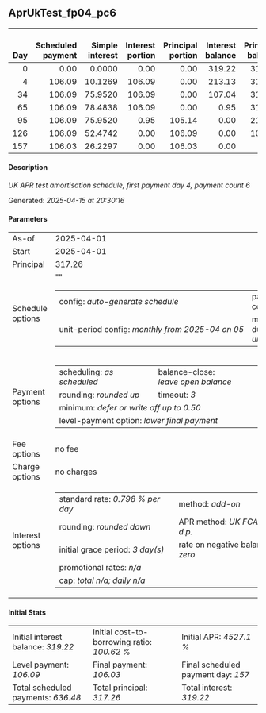 <h2>AprUkTest_fp04_pc6</h2>
<table>
    <thead style="vertical-align: bottom;">
        <th style="text-align: right;">Day</th>
        <th style="text-align: right;">Scheduled payment</th>
        <th style="text-align: right;">Simple interest</th>
        <th style="text-align: right;">Interest portion</th>
        <th style="text-align: right;">Principal portion</th>
        <th style="text-align: right;">Interest balance</th>
        <th style="text-align: right;">Principal balance</th>
        <th style="text-align: right;">Total simple interest</th>
        <th style="text-align: right;">Total interest</th>
        <th style="text-align: right;">Total principal</th>
    </thead>
    <tr style="text-align: right;">
        <td class="ci00">0</td>
        <td class="ci01" style="white-space: nowrap;">0.00</td>
        <td class="ci02">0.0000</td>
        <td class="ci03">0.00</td>
        <td class="ci04">0.00</td>
        <td class="ci05">319.22</td>
        <td class="ci06">317.26</td>
        <td class="ci07">0.0000</td>
        <td class="ci08">0.00</td>
        <td class="ci09">0.00</td>
    </tr>
    <tr style="text-align: right;">
        <td class="ci00">4</td>
        <td class="ci01" style="white-space: nowrap;">106.09</td>
        <td class="ci02">10.1269</td>
        <td class="ci03">106.09</td>
        <td class="ci04">0.00</td>
        <td class="ci05">213.13</td>
        <td class="ci06">317.26</td>
        <td class="ci07">10.1269</td>
        <td class="ci08">106.09</td>
        <td class="ci09">0.00</td>
    </tr>
    <tr style="text-align: right;">
        <td class="ci00">34</td>
        <td class="ci01" style="white-space: nowrap;">106.09</td>
        <td class="ci02">75.9520</td>
        <td class="ci03">106.09</td>
        <td class="ci04">0.00</td>
        <td class="ci05">107.04</td>
        <td class="ci06">317.26</td>
        <td class="ci07">86.0790</td>
        <td class="ci08">212.18</td>
        <td class="ci09">0.00</td>
    </tr>
    <tr style="text-align: right;">
        <td class="ci00">65</td>
        <td class="ci01" style="white-space: nowrap;">106.09</td>
        <td class="ci02">78.4838</td>
        <td class="ci03">106.09</td>
        <td class="ci04">0.00</td>
        <td class="ci05">0.95</td>
        <td class="ci06">317.26</td>
        <td class="ci07">164.5628</td>
        <td class="ci08">318.27</td>
        <td class="ci09">0.00</td>
    </tr>
    <tr style="text-align: right;">
        <td class="ci00">95</td>
        <td class="ci01" style="white-space: nowrap;">106.09</td>
        <td class="ci02">75.9520</td>
        <td class="ci03">0.95</td>
        <td class="ci04">105.14</td>
        <td class="ci05">0.00</td>
        <td class="ci06">212.12</td>
        <td class="ci07">240.5148</td>
        <td class="ci08">319.22</td>
        <td class="ci09">105.14</td>
    </tr>
    <tr style="text-align: right;">
        <td class="ci00">126</td>
        <td class="ci01" style="white-space: nowrap;">106.09</td>
        <td class="ci02">52.4742</td>
        <td class="ci03">0.00</td>
        <td class="ci04">106.09</td>
        <td class="ci05">0.00</td>
        <td class="ci06">106.03</td>
        <td class="ci07">292.9891</td>
        <td class="ci08">319.22</td>
        <td class="ci09">211.23</td>
    </tr>
    <tr style="text-align: right;">
        <td class="ci00">157</td>
        <td class="ci01" style="white-space: nowrap;">106.03</td>
        <td class="ci02">26.2297</td>
        <td class="ci03">0.00</td>
        <td class="ci04">106.03</td>
        <td class="ci05">0.00</td>
        <td class="ci06">0.00</td>
        <td class="ci07">319.2188</td>
        <td class="ci08">319.22</td>
        <td class="ci09">317.26</td>
    </tr>
</table>
<h4>Description</h4>
<p><i>UK APR test amortisation schedule, first payment day 4, payment count 6</i></p>
<p>Generated: <i>2025-04-15 at 20:30:16</i></p>
<h4>Parameters</h4>
<table>
    <tr>
        <td>As-of</td>
        <td>2025-04-01</td>
    </tr>
    <tr>
        <td>Start</td>
        <td>2025-04-01</td>
    </tr>
    <tr>
        <td>Principal</td>
        <td>317.26</td>
    </tr>
    <tr>
        <td>Schedule options</td>
        <td>
            <table>
                <tr>
                    <td>config: <i>auto-generate schedule</i></td>
                    <td>payment count: <i>6</i></td>
                </tr>
                <tr>
                    <td style="white-space: nowrap;">unit-period config: <i>monthly from 2025-04 on 05</i></td>""
                    <td>max duration: <i>unlimited</i></td>
                </tr>
            </table>
        </td>
    </tr>
    <tr>
        <td>Payment options</td>
        <td>
            <table>
                <tr>
                    <td>scheduling: <i>as scheduled</i></td>
                    <td>balance-close: <i>leave&nbsp;open&nbsp;balance</i></td>
                </tr>
                <tr>
                    <td>rounding: <i>rounded up</i></td>
                    <td>timeout: <i>3</i></td>
                </tr>
                <tr>
                    <td colspan='2'>minimum: <i>defer&nbsp;or&nbsp;write&nbsp;off&nbsp;up&nbsp;to&nbsp;0.50</i></td>
                </tr>
                <tr>
                    <td colspan='2'>level-payment option: <i>lower&nbsp;final&nbsp;payment</i></td>
                </tr>
            </table>
        </td>
    </tr>
    <tr>
        <td>Fee options</td>
        <td>no fee
        </td>
    </tr>
    <tr>
        <td>Charge options</td>
        <td>no charges
        </td>
    </tr>
    <tr>
        <td>Interest options</td>
        <td>
            <table>
                <tr>
                    <td>standard rate: <i>0.798 % per day</i></td>
                    <td>method: <i>add-on</i></td>
                </tr>
                <tr>
                    <td>rounding: <i>rounded down</i></td>
                    <td>APR method: <i>UK FCA to 1 d.p.</i></td>
                </tr>
                <tr>
                    <td>initial grace period: <i>3 day(s)</i></td>
                    <td>rate on negative balance: <i>zero</i></td>
                </tr>
                <tr>
                    <td colspan="2">promotional rates: <i><i>n/a</i></i></td>
                </tr>
                <tr>
                    <td colspan="2">cap: <i>total <i>n/a</i>; daily <i>n/a</i></td>
                </tr>
            </table>
        </td>
    </tr>
</table>
<h4>Initial Stats</h4>
<table>
    <tr>
        <td>Initial interest balance: <i>319.22</i></td>
        <td>Initial cost-to-borrowing ratio: <i>100.62 %</i></td>
        <td>Initial APR: <i>4527.1 %</i></td>
    </tr>
    <tr>
        <td>Level payment: <i>106.09</i></td>
        <td>Final payment: <i>106.03</i></td>
        <td>Final scheduled payment day: <i>157</i></td>
    </tr>
    <tr>
        <td>Total scheduled payments: <i>636.48</i></td>
        <td>Total principal: <i>317.26</i></td>
        <td>Total interest: <i>319.22</i></td>
    </tr>
</table>

